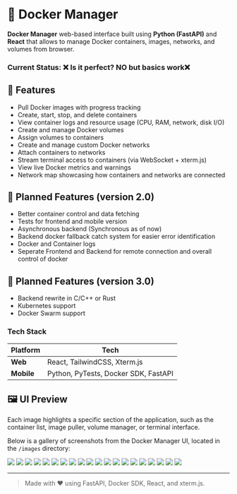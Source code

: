 # 🐳 Docker Manager

**Docker Manager** web-based interface built using **Python (FastAPI)** and **React** that allows to manage Docker containers, images, networks, and volumes from browser.

### **Current Status:** ❌ **Is it perfect?** NO  but basics work❌

## 🔧 Features

- Pull Docker images with progress tracking
- Create, start, stop, and delete containers
- View container logs and resource usage (CPU, RAM, network, disk I/O)
- Create and manage Docker volumes
- Assign volumes to containers
- Create and manage custom Docker networks
- Attach containers to networks
- Stream terminal access to containers (via WebSocket + xterm.js)
- View live Docker metrics and warnings
- Network map showcasing how containers and networks are connected

## 🔧 Planned Features (version 2.0)
- Better container control and data fetching
- Tests for frontend and mobile version
- Asynchronous backend (Synchronous as of now)
- Backend docker fallback catch system for easier error identification
- Docker and Container logs 
- Seperate Frontend and Backend for remote connection and overall control of docker

## 🔧 Planned Features (version 3.0)
- Backend rewrite in C/C++ or Rust
- Kubernetes support
- Docker Swarm support

### Tech Stack

| **Platform** | **Tech** |
|--------------|------------------|
| **Web**      | React, TailwindCSS, Xterm.js |
| **Mobile**   | Python, PyTests, Docker SDK, FastAPI |


## 🖼️ UI Preview

Each image highlights a specific section of the application, such as the container list, image puller, volume manager, or terminal interface.

Below is a gallery of screenshots from the Docker Manager UI, located in the `/images` directory:

![](./images/img_1.PNG)
![](./images/img_2.PNG)
![](./images/img_3.PNG)
![](./images/img_4.PNG)
![](./images/img_5.PNG)
![](./images/img_6.PNG)
![](./images/img_7.PNG)
![](./images/img_8.PNG)
![](./images/img_9.PNG)
![](./images/img_10.PNG)
![](./images/img_11.PNG)
![](./images/img_12.PNG)
![](./images/img_13.PNG)
![](./images/img_14.PNG)
![](./images/img_15.PNG)
![](./images/img_16.PNG)
![](./images/img_17.PNG)
![](./images/img_18.PNG)
![](./images/img_19.PNG)
![](./images/img_20.PNG)

---

> Made with ❤️ using FastAPI, Docker SDK, React, and xterm.js.
